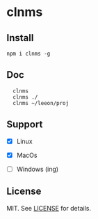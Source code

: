 # clnms

## Install
`npm i clnms -g`

## Doc

``` shell
  clnms
  clnms ./
  clnms ~/leeon/proj
```

## Support
- [x] Linux
- [x] MacOs
- [ ] Windows (ing)


## License
MIT. See [LICENSE](./LICENSE.md) for details.